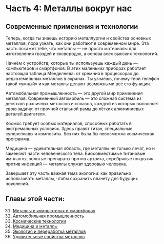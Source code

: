 # Часть 4: Металлы вокруг нас
## Современные применения и технологии

Теперь, когда ты знаешь историю металлургии и свойства основных металлов, пора узнать, как они работают в современном мире. Эта часть покажет тебе, что металлы — не просто материалы для изготовления гвоздей и сковородок, а основа всех высоких технологий.

Начнём с устройств, которые ты используешь каждый день — компьютеров и смартфонов. В этих маленьких приборах работает настоящая таблица Менделеева: от кремния в процессорах до редкоземельных металлов в экранах. Ты узнаешь, почему твой телефон такой «умный» и как металлы делают возможными все его функции.

Автомобильная промышленность — это другой мир применения металлов. Современный автомобиль — это сложная система из десятков различных металлов и сплавов, каждый из которых выполняет свою задачу: от прочной стальной рамы до лёгких алюминиевых деталей двигателя.

Космос требует особых материалов, способных работать в экстремальных условиях. Здесь правят титан, специальные суперсплавы и композиты. Без них была бы невозможна космическая программа.

Медицина — удивительная область, где металлы не только лечат, но и заменяют части человеческого тела. Биосовместимые титановые импланты, золотые препараты против артрита, серебряные покрытия против инфекций — металлы служат здоровью человека.

Завершает эту часть важная тема экологии: как правильно использовать металлы, чтобы сохранить планету для будущих поколений.

## Главы этой части:

31. [Металлы в компьютерах и смартфонах](./глава_31_компьютеры.md)
32. [Автомобильная промышленность](./глава_32_автомобили.md)
33. [Космические технологии](./глава_33_космос.md)
34. [Медицина и металлы](./глава_34_медицина.md)
35. [Экология и переработка металлов](./глава_35_экология.md)
36. [Удивительные свойства металлов](./глава_36_удивительные_свойства.md)